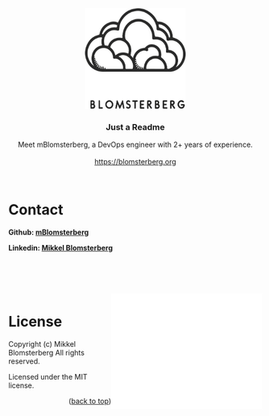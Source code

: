 <br />
<div id="readme-top" align="center" style="margin-top: 50px">
  <a href="https://github.com/mBlomsterberg/">
    <picture>
      <source srcset="logo_inv.png" media="(prefers-color-scheme: dark)">
      <img src="logo.png" width="200" height="200">
    </picture>
  </a>

  <h3 align="center">Just a Readme</h3>

  <p align="center">
    Meet mBlomsterberg, a DevOps engineer with 2+ years of experience.
    <br />
    <br />
    <a href="https://blomsterberg.org">https://blomsterberg.org</a>
  </p>
  <br/>
</div>

# Contact 
<div> 
<p style="font-weight: bold;">
Github: 
<a href="https://github.com/mBlomsterberg">mBlomsterberg</a>
</p>
<p style="font-weight: bold;">
Linkedin: 
<a href="https://www.linkedin.com/in/mikkel-blomsterberg-663b785a/">Mikkel Blomsterberg</a>
</p>
<br/>
<br/>
<br/>
<br/>
</div>

 <img align="right" src="./github-metrics.svg" width="300">


# License

Copyright (c) Mikkel Blomsterberg All rights reserved.

Licensed under the MIT license.

<p align="right">(<a href="#readme-top">back to top</a>)</p>

